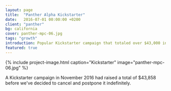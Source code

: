 ```yaml
---
layout: page
title:  "Panther Alpha Kickstarter"
date:   2016-07-01 00:00:00 +0200
client: "panther"
bg: california
cover: panther-mpc-06.jpg
tags: "growth"
introduction: Popular Kickstarter campaign that totaled over $43,000 in 45 days.
featured: true
---
```


{% include project-image.html caption="Kickstarter" image="panther-mpc-06.jpg" %}

A Kickstarter campaign in November 2016 had raised a total of $43,858 before we've decided to cancel and postpone it indefinitely.
